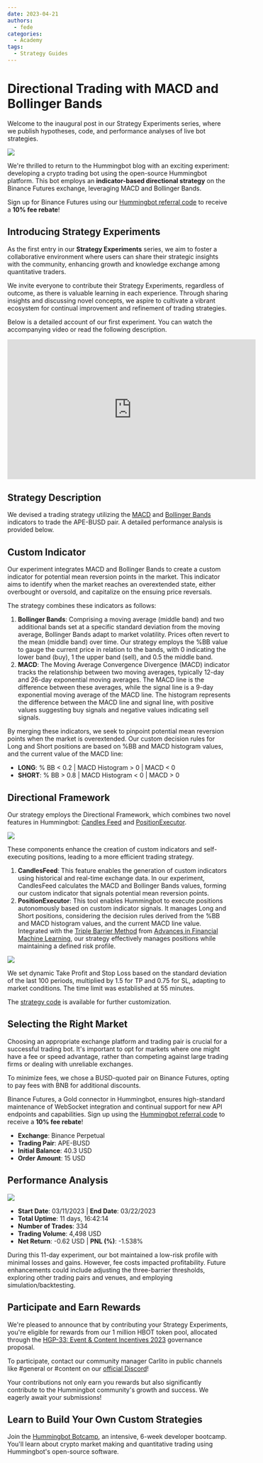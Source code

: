 ```yaml
---
date: 2023-04-21
authors:
  - fede
categories:
  - Academy
tags:
  - Strategy Guides
---
```


# Directional Trading with MACD and Bollinger Bands

Welcome to the inaugural post in our Strategy Experiments series, where we publish hypotheses, code, and performance analyses of live bot strategies.

![](cover.webp)

We're thrilled to return to the Hummingbot blog with an exciting experiment: developing a crypto trading bot using the open-source Hummingbot platform. This bot employs an **indicator-based directional strategy** on the Binance Futures exchange, leveraging MACD and Bollinger Bands.

Sign up for Binance Futures using our [Hummingbot referral code](https://www.binance.com/en/futures/ref?code=hummingbot) to receive a **10% fee rebate**!

## Introducing Strategy Experiments

As the first entry in our **Strategy Experiments** series, we aim to foster a collaborative environment where users can share their strategic insights with the community, enhancing growth and knowledge exchange among quantitative traders.

We invite everyone to contribute their Strategy Experiments, regardless of outcome, as there is valuable learning in each experience. Through sharing insights and discussing novel concepts, we aspire to cultivate a vibrant ecosystem for continual improvement and refinement of trading strategies.

Below is a detailed account of our first experiment. You can watch the accompanying video or read the following description.

<!-- more -->

<iframe width="560" height="315" src="https://www.youtube.com/embed/uKFBu2bSU1Y" title="YouTube video player" frameborder="0" allow="accelerometer; autoplay; clipboard-write; encrypted-media; gyroscope; picture-in-picture; web-share" allowfullscreen></iframe>

## Strategy Description

We devised a trading strategy utilizing the [MACD](https://www.investopedia.com/terms/m/macd.asp) and [Bollinger Bands](https://www.investopedia.com/terms/b/bollingerbands.asp) indicators to trade the APE-BUSD pair. A detailed performance analysis is provided below.

## Custom Indicator

Our experiment integrates MACD and Bollinger Bands to create a custom indicator for potential mean reversion points in the market. This indicator aims to identify when the market reaches an overextended state, either overbought or oversold, and capitalize on the ensuing price reversals.

The strategy combines these indicators as follows:

1. **Bollinger Bands**: Comprising a moving average (middle band) and two additional bands set at a specific standard deviation from the moving average, Bollinger Bands adapt to market volatility. Prices often revert to the mean (middle band) over time. Our strategy employs the %BB value to gauge the current price in relation to the bands, with 0 indicating the lower band (buy), 1 the upper band (sell), and 0.5 the middle band.
2. **MACD**: The Moving Average Convergence Divergence (MACD) indicator tracks the relationship between two moving averages, typically 12-day and 26-day exponential moving averages. The MACD line is the difference between these averages, while the signal line is a 9-day exponential moving average of the MACD line. The histogram represents the difference between the MACD line and signal line, with positive values suggesting buy signals and negative values indicating sell signals.

By merging these indicators, we seek to pinpoint potential mean reversion points when the market is overextended. Our custom decision rules for Long and Short positions are based on %BB and MACD histogram values, and the current value of the MACD line:

- **LONG**: % BB < 0.2 | MACD Histogram > 0 | MACD < 0
- **SHORT**: % BB > 0.8 | MACD Histogram < 0 | MACD > 0

## Directional Framework

Our strategy employs the Directional Framework, which combines two novel features in Hummingbot: [Candles Feed](../../../v2-strategies/data) and [PositionExecutor](../../../v2-strategies/executors.md).

![](./Screen-Shot-2023-04-21-at-3.04.45-PM.png)

These components enhance the creation of custom indicators and self-executing positions, leading to a more efficient trading strategy.

1. **CandlesFeed**: This feature enables the generation of custom indicators using historical and real-time exchange data. In our experiment, CandlesFeed calculates the MACD and Bollinger Bands values, forming our custom indicator that signals potential mean reversion points.
2. **PositionExecutor**: This tool enables Hummingbot to execute positions autonomously based on custom indicator signals. It manages Long and Short positions, considering the decision rules derived from the %BB and MACD histogram values, and the current MACD line value. Integrated with the [Triple Barrier Method](https://www.mlfinlab.com/en/latest/labeling/tb_meta_labeling.html) from [Advances in Financial Machine Learning](https://www.amazon.com/Advances-Financial-Machine-Learning-Marcos/dp/1119482089?ref=hummingbot.org), our strategy effectively manages positions while maintaining a defined risk profile.

![](./Screen-Shot-2023-04-21-at-3.04.54-PM-1.png)

We set dynamic Take Profit and Stop Loss based on the standard deviation of the last 100 periods, multiplied by 1.5 for TP and 0.75 for SL, adapting to market conditions. The time limit was established at 55 minutes.

The [strategy code](https://gist.github.com/cardosofede/54d31cae1d9bb0e6d70ead6191ca05d6?ref=blog.hummingbot.org) is available for further customization.

## Selecting the Right Market

Choosing an appropriate exchange platform and trading pair is crucial for a successful trading bot. It's important to opt for markets where one might have a fee or speed advantage, rather than competing against large trading firms or dealing with unreliable exchanges.

To minimize fees, we chose a BUSD-quoted pair on Binance Futures, opting to pay fees with BNB for additional discounts.

Binance Futures, a Gold connector in Hummingbot, ensures high-standard maintenance of WebSocket integration and continual support for new API endpoints and capabilities. Sign up using the [Hummingbot referral code](https://www.binance.com/en/futures/ref?code=hummingbot) to receive a **10% fee rebate**!

- **Exchange**: Binance Perpetual
- **Trading Pair**: APE-BUSD
- **Initial Balance**: 40.3 USD
- **Order Amount**: 15 USD

## Performance Analysis

![](./Untitled.png)

- **Start Date**: 03/11/2023 | **End Date**: 03/22/2023
- **Total Uptime**: 11 days, 16:42:14
- **Number of Trades**: 334
- **Trading Volume**: 4,498 USD
- **Net Return**: -0.62 USD | **PNL (%)**: -1.538%

During this 11-day experiment, our bot maintained a low-risk profile with minimal losses and gains. However, fee costs impacted profitability. Future enhancements could include adjusting the three-barrier thresholds, exploring other trading pairs and venues, and employing simulation/backtesting.

## Participate and Earn Rewards

We're pleased to announce that by contributing your Strategy Experiments, you're eligible for rewards from our 1 million HBOT token pool, allocated through the [HGP-33: Event & Content Incentives 2023](https://snapshot.org/?ref=blog.hummingbot.org#/hbot.eth/proposal/0x743f6d94a36dd4a70ab0bb64648c229f538ae0ff3ddd56da0fe47d90d2d920f7) governance proposal.

To participate, contact our community manager Carlito in public channels like #general or #content on our [official Discord](https://discord.gg/hummingbot)!

Your contributions not only earn you rewards but also significantly contribute to the Hummingbot community's growth and success. We eagerly await your submissions!

## Learn to Build Your Own Custom Strategies

Join the [Hummingbot Botcamp](https://www.botcamp.xyz/), an intensive, 6-week developer bootcamp. You'll learn about crypto market making and quantitative trading using Hummingbot's open-source software.

